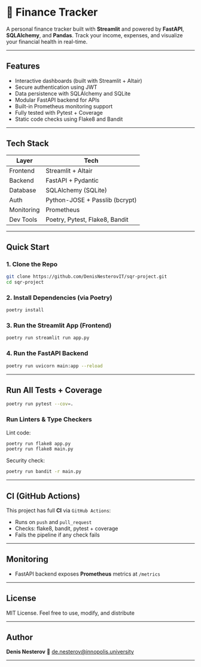 # 💸 Finance Tracker

A personal finance tracker built with **Streamlit** and powered by **FastAPI**, **SQLAlchemy**, and **Pandas**. Track your income, expenses, and visualize your financial health in real-time.

---

## Features

- Interactive dashboards (built with Streamlit + Altair)
- Secure authentication using JWT
- Data persistence with SQLAlchemy and SQLite
- Modular FastAPI backend for APIs
- Built-in Prometheus monitoring support
- Fully tested with Pytest + Coverage
- Static code checks using Flake8 and Bandit

---

## Tech Stack

| Layer      | Tech                                |
|------------|-------------------------------------|
| Frontend   | Streamlit + Altair                  |
| Backend    | FastAPI + Pydantic                  |
| Database   | SQLAlchemy (SQLite)    |
| Auth       | Python-JOSE + Passlib (bcrypt)      |
| Monitoring | Prometheus             |
| Dev Tools  | Poetry, Pytest, Flake8, Bandit|

---

##  Quick Start

### 1. Clone the Repo
```bash
git clone https://github.com/DenisNesterovIT/sqr-project.git
cd sqr-project
```

### 2. Install Dependencies (via Poetry)

```bash
poetry install
```

### 3. Run the Streamlit App (Frontend)

```bash
poetry run streamlit run app.py
```

### 4. Run the FastAPI Backend

```bash
poetry run uvicorn main:app --reload
```

---

## Run All Tests + Coverage

```bash
poetry run pytest --cov=.
```

### Run Linters & Type Checkers

Lint code:

```bash
poetry run flake8 app.py
poetry run flake8 main.py
```

Security check:

```bash
poetry run bandit -r main.py
```
---

## CI (GitHub Actions)

This project has full **CI** via `GitHub Actions`:

* Runs on `push` and `pull_request`
* Checks: flake8, bandit, pytest + coverage
* Fails the pipeline if any check fails


---

##  Monitoring

* FastAPI backend exposes **Prometheus** metrics at `/metrics`
---


## License

MIT License.
Feel free to use, modify, and distribute 

---

## Author

**Denis Nesterov**
📧 [de.nesterov@innopolis.university](mailto:de.nesterov@innopolis.university)

---


